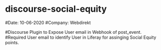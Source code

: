 # discourse-social-equity

#Date: 10-06-2020
#Company: Webdirekt

#Discourse Plugin to Expose User email in Webhook of post_event.
#Required User email to identify User in Liferay for assinging Social Equity points.
